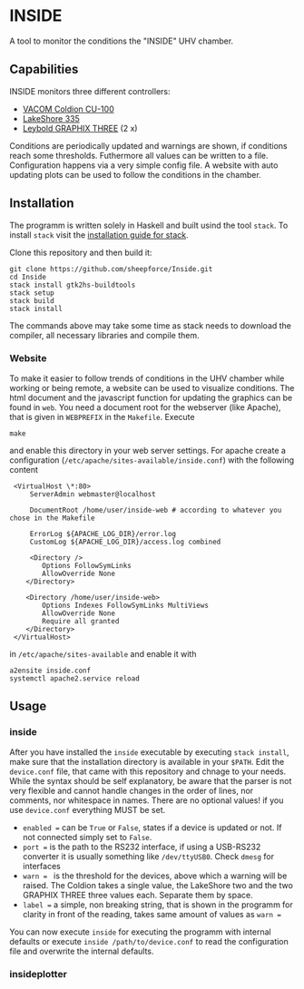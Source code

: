 # INSIDE
A tool to monitor the conditions the "INSIDE" UHV chamber.

## Capabilities
INSIDE monitors three different controllers:
  - [VACOM Coldion CU-100](http://www.vacom-shop.de/epages/VacomShop.sf/en_GB/?ViewObjectID=1088267)
  - [LakeShore 335](https://www.lakeshore.com/products/cryogenic-temperature-controllers/model-335/Pages/Overview.aspx)
  - [Leybold GRAPHIX THREE](https://www.leyboldproducts.uk/products/vacuum-measuring/active-sensors/operating-units-for-active-sensors/operating-units-for-active-sensors/1782/graphix-three) (2 x)

Conditions are periodically updated and warnings are shown, if conditions reach some thresholds. Futhermore all values can be written to a file. Configuration happens via a very simple config file. A website with auto updating plots can be used to follow the conditions in the chamber.

## Installation
The programm is written solely in Haskell and built usind the tool `stack`. To install `stack` visit the [installation guide for stack](https://docs.haskellstack.org/en/stable/README/).

Clone this repository and then build it:

    git clone https://github.com/sheepforce/Inside.git
    cd Inside
    stack install gtk2hs-buildtools
    stack setup
    stack build
    stack install

The commands above may take some time as stack needs to download the compiler, all necessary libraries and compile them.

### Website
To make it easier to follow trends of conditions in the UHV chamber while working or being remote, a website can be used to visualize conditions. The html document and the javascript function for updating the graphics can be found in `web`. You need a document root for the webserver (like Apache), that is given in `WEBPREFIX` in the `Makefile`. Execute

    make

and enable this directory in your web server settings. For apache create a configuration (`/etc/apache/sites-available/inside.conf`) with the following content

     <VirtualHost \*:80>
         ServerAdmin webmaster@localhost

         DocumentRoot /home/user/inside-web # according to whatever you chose in the Makefile

         ErrorLog ${APACHE_LOG_DIR}/error.log
         CustomLog ${APACHE_LOG_DIR}/access.log combined

         <Directory />
            Options FollowSymLinks
            AllowOverride None
        </Directory>

        <Directory /home/user/inside-web>
            Options Indexes FollowSymLinks MultiViews
            AllowOverride None
            Require all granted
        </Directory>
     </VirtualHost>

in `/etc/apache/sites-available` and enable it with

    a2ensite inside.conf
    systemctl apache2.service reload

## Usage
### inside
After you have installed the `inside` executable by executing `stack install`, make sure that the installation directory is available in your `$PATH`. Edit the `device.conf` file, that came with this repository and chnage to your needs. While the syntax should be self explanatory, be aware that the parser is not very flexible and cannot handle changes in the order of lines, nor comments, nor whitespace in names. There are no optional values! if you use `device.conf` everything MUST be set.

- `enabled =` can be `True` or `False`, states if a device is updated or not. If not connected simply set to `False`.
- `port =` is the path to the RS232 interface, if using a USB-RS232 converter it is usually something like `/dev/ttyUSB0`. Check `dmesg` for interfaces
- `warn = ` is the threshold for the devices, above which a warning will be raised. The Coldion takes a single value, the LakeShore two and the two GRAPHIX THREE three values each. Separate them by space.
- `label =` a simple, non breaking string, that is shown in the programm for clarity in front of the reading, takes same amount of values as `warn =`

You can now execute `inside` for executing the programm with internal defaults or execute `inside /path/to/device.conf` to read the configuration file and overwrite the internal defaults.

### insideplotter
